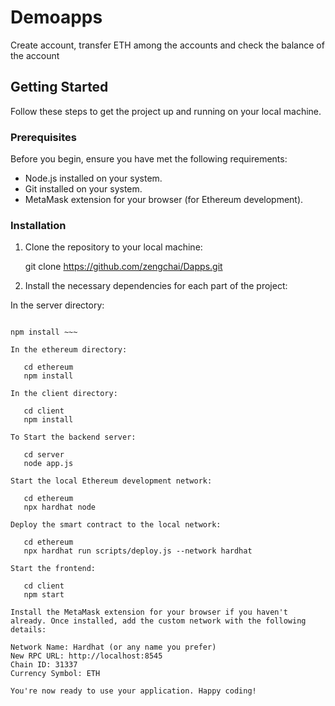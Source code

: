 # Demoapps

Create account, transfer ETH among the accounts and check the balance of the account

## Getting Started

Follow these steps to get the project up and running on your local machine.

### Prerequisites

Before you begin, ensure you have met the following requirements:

- Node.js installed on your system.
- Git installed on your system.
- MetaMask extension for your browser (for Ethereum development).

### Installation

1. Clone the repository to your local machine:

   git clone https://github.com/zengchai/Dapps.git


2. Install the necessary dependencies for each part of the project:

In the server directory:

~~~ cd server 

npm install ~~~

In the ethereum directory:

   cd ethereum
   npm install

In the client directory:

   cd client
   npm install

To Start the backend server:

   cd server
   node app.js

Start the local Ethereum development network:

   cd ethereum
   npx hardhat node

Deploy the smart contract to the local network:

   cd ethereum
   npx hardhat run scripts/deploy.js --network hardhat

Start the frontend:

   cd client
   npm start

Install the MetaMask extension for your browser if you haven't already. Once installed, add the custom network with the following details:

Network Name: Hardhat (or any name you prefer)
New RPC URL: http://localhost:8545
Chain ID: 31337
Currency Symbol: ETH

You're now ready to use your application. Happy coding!